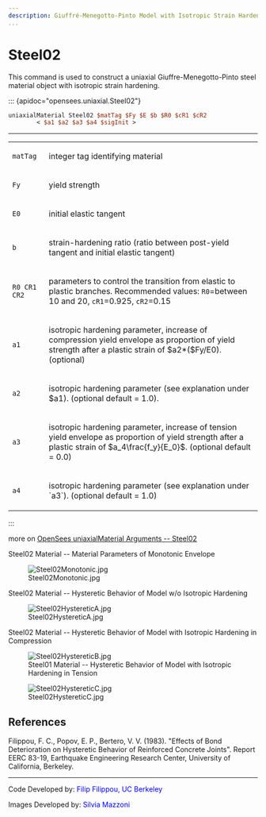 ```yaml
---
description: Giuffré-Menegotto-Pinto Model with Isotropic Strain Hardening
...
```


# Steel02 

This command is used to construct a uniaxial Giuffre-Menegotto-Pinto
steel material object with isotropic strain hardening.</p>

::: {apidoc="opensees.uniaxial.Steel02"}

```tcl
uniaxialMaterial Steel02 $matTag $Fy $E $b $R0 $cR1 $cR2
        < $a1 $a2 $a3 $a4 $sigInit >
```

<hr />
<table>
<tbody>
<tr class="odd">
<td><code class="parameter-table-variable">matTag</code></td>
<td><p>integer tag identifying material</p></td>
</tr>
<tr class="even">
<td><code class="parameter-table-variable">Fy</code></td>
<td><p>yield strength</p></td>
</tr>
<tr class="odd">
<td><code class="parameter-table-variable">E0</code></td>
<td><p>initial elastic tangent</p></td>
</tr>
<tr class="even">
<td><code class="parameter-table-variable">b</code></td>
<td><p>strain-hardening ratio (ratio between post-yield tangent and
initial elastic tangent)</p></td>
</tr>
<tr class="odd">
<td><p><code class="parameter-table-variable">R0 CR1 CR2</code></p></td>
<td><p>parameters to control the transition from elastic to plastic
branches. Recommended values: <code class="tcl-variable">R0</code>=between 10 and 20,
<code class="tcl-variable">cR1</code>=0.925, <code class="tcl-variable">cR2</code>=0.15</p></td>
</tr>
<tr class="even">
<td><p><code class="parameter-table-variable">a1</code></p></td>
<td><p>isotropic hardening parameter, increase of compression yield
envelope as proportion of yield strength after a plastic strain of
$a2*($Fy/E0). (optional)</p></td>
</tr>
<tr class="odd">
<td><p><code class="parameter-table-variable">a2</code></p></td>
<td><p>isotropic hardening parameter (see explanation under $a1).
(optional default = 1.0).</p></td>
</tr>
<tr class="even">
<td><p><code class="parameter-table-variable">a3</code></p></td>
<td><p>isotropic hardening parameter, increase of tension yield envelope
as proportion of yield strength after a plastic strain of $a_4\frac{f_y}{E_0}$.
(optional default = 0.0)</p></td>
</tr>
<tr class="odd">
<td><p><code class="parameter-table-variable">a4</code></p></td>
<td><p>isotropic hardening parameter (see explanation under `a3`).
(optional default = 1.0)</p></td>
</tr>
<!--
<tr class="even">
<td><code class="parameter-table-variable">sigInit</code></td>
<td><p>Initial Stress Value (optional, default: 0.0) the strain is
calculated from epsP=sigInit/E if (sigInit!= 0.0) { double epsInit =
sigInit/E; eps = trialStrain+epsInit; } else eps = trialStrain;</p></td>
</tr>
-->
</tbody>
</table>

:::

more on <a href="OpenSees_uniaxialMaterial_Arguments_--_Steel02"
title="wikilink">OpenSees uniaxialMaterial Arguments -- Steel02</a>

<p>Steel02 Material -- Material Parameters of Monotonic Envelope</p>

<figure>
<img src="/OpenSeesRT/contrib/static/Steel02Monotonic.jpg" title="Steel02Monotonic.jpg"
alt="Steel02Monotonic.jpg" />
<figcaption aria-hidden="true">Steel02Monotonic.jpg</figcaption>
</figure>
<p>Steel02 Material -- Hysteretic Behavior of Model w/o Isotropic
Hardening</p>
<figure>
<img src="/OpenSeesRT/contrib/static/Steel02HystereticA.jpg" title="Steel02HystereticA.jpg"
alt="Steel02HystereticA.jpg" />
<figcaption aria-hidden="true">Steel02HystereticA.jpg</figcaption>
</figure>
<p>Steel02 Material -- Hysteretic Behavior of Model with Isotropic
Hardening in Compression</p>
<figure>
<img src="/OpenSeesRT/contrib/static/Steel02HystereticB.jpg" title="Steel02HystereticB.jpg"
alt="Steel02HystereticB.jpg" />
<figcaption>Steel01 Material -- Hysteretic Behavior of Model with Isotropic Hardening in Tension</figcaption>
</figure>

<figure>
<img src="/OpenSeesRT/contrib/static/Steel02HystereticC.jpg" title="Steel02HystereticC.jpg"
alt="Steel02HystereticC.jpg" />
<figcaption aria-hidden="true">Steel02HystereticC.jpg</figcaption>
</figure>

## References
<p>Filippou, F. C., Popov, E. P., Bertero, V. V. (1983). "Effects of
Bond Deterioration on Hysteretic Behavior of Reinforced Concrete
Joints". Report EERC 83-19, Earthquake Engineering Research Center,
University of California, Berkeley.</p>

<hr />
<p>Code Developed by: <span style="color:blue"> Filip Filippou, UC
Berkeley </span></p>
<p>Images Developed by: <span style="color:blue"> Silvia Mazzoni
</span></p>

